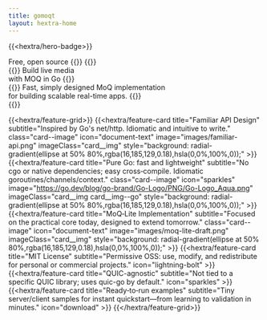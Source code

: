 ```yaml
---
title: gomoqt
layout: hextra-home
---
```


{{<hextra/hero-badge>}}
<div class="hx:w-2 hx:h-2 hx:rounded-full hx:bg-primary-400"></div>
	<span>Free, open source</span>
	{{<icon name="arrow-circle-right" attributes="height=14">}}
{{</hextra/hero-badge>}}

<div class="hx:mt-6 hx:mb-6">
{{<hextra/hero-headline>}}
Build live media
&nbsp;<br class="hx:sm:block hx:hidden" />
with MOQ in Go
{{</hextra/hero-headline>}}
</div>

<div class="hx:mb-12">
{{<hextra/hero-subtitle>}}
Fast, simply designed MoQ implementation
&nbsp;<br class="hx:sm:block hx:hidden" />
for building scalable real-time apps.
{{</hextra/hero-subtitle>}}
</div>

<div class="hx:mb-12 hero-btn--green">
{{<hextra/hero-button text="Get Started" link="docs">}}
</div>

{{<hextra/feature-grid>}}
	{{<hextra/feature-card
		title="Familiar API Design"
		subtitle="Inspired by Go's net/http. Idiomatic and intuitive to write."
		class="card--image"
		icon="document-text"
		image="images/familiar-api.png"
		imageClass="card__img"
		style="background: radial-gradient(ellipse at 50% 80%,rgba(16,185,129,0.18),hsla(0,0%,100%,0));"
	>}}
	{{<hextra/feature-card
		title="Pure Go: fast and lightweight"
		subtitle="No cgo or native dependencies; easy cross‑compile. Idiomatic goroutines/channels/context."
		class="card--image"
		icon="sparkles"
		image="https://go.dev/blog/go-brand/Go-Logo/PNG/Go-Logo_Aqua.png"
		imageClass="card__img card__img--go"
		style="background: radial-gradient(ellipse at 50% 80%,rgba(16,185,129,0.18),hsla(0,0%,100%,0));"
	>}}
	{{<hextra/feature-card
		title="MoQ‑Lite Implementation"
		subtitle="Focused on the practical core today, designed to extend tomorrow."
		class="card--image"
		icon="document-text"
		image="images/moq-lite-draft.png"
		imageClass="card__img"
		style="background: radial-gradient(ellipse at 50% 80%,rgba(16,185,129,0.18),hsla(0,0%,100%,0));"
	>}}
	{{<hextra/feature-card
		title="MIT License"
		subtitle="Permissive OSS: use, modify, and redistribute for personal or commercial projects."
		icon="lightning-bolt"
	>}}
	{{<hextra/feature-card
		title="QUIC-agnostic"
		subtitle="Not tied to a specific QUIC library; uses quic-go by default."
		icon="sparkles"
	>}}
	{{<hextra/feature-card
		title="Ready‑to‑run examples"
		subtitle="Tiny server/client samples for instant quickstart—from learning to validation in minutes."
		icon="download"
	>}}
{{</hextra/feature-grid>}}
